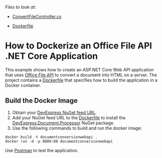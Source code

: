 <!-- default file list -->
*Files to look at*:

* [ConvertFileController.cs](./CS/DocumentConversionWebApi/Controllers/ConvertFileController.cs)

* [Dockerfile](./CS/DocumentConversionWebApi/Dockerfile)
<!-- default file list end -->

# How to Dockerize an Office File API .NET Core Application

This example shows how to create an ASP.NET Core Web API application that uses [Office File API](http://docs.devexpress.com/OfficeFileAPI/14911/office-file-api?p=netstandard) to convert a document into HTML on a server. The project contains a [Dockerfile](./CS/DocumentConversionWebApi/Dockerfile) that specifies how to build the application in a Docker container.

## Build the Docker Image

1. Obtain your [DevExpress NuGet feed URL](http://docs.devexpress.com/GeneralInformation/116042/installation/install-devexpress-controls-using-nuget-packages/obtain-your-nuget-feed-url).
2. Add your NuGet feed URL to the [Dockerfile](./CS/DocumentConversionWebApi/Dockerfile) to install the [DevExpress.Document.Processor](https://nuget.devexpress.com/packages/DevExpress.Document.Processor/) NuGet package.
3. Use the following commands to build and run the docker image:

  ```
  docker build -t documentconversionwebapi .
  docker run -d -p 8080:80 documentconversionwebapi
  ```

Use [Postman](https://www.getpostman.com/downloads/) to test the application.
